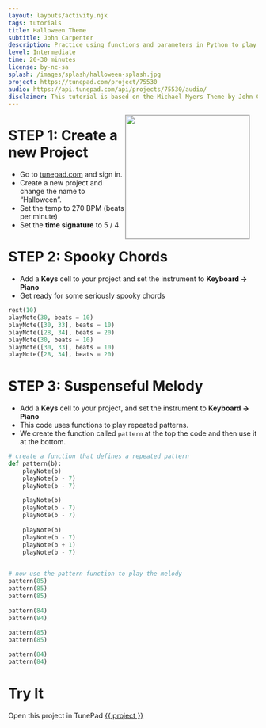 ```yaml
---
layout: layouts/activity.njk
tags: tutorials
title: Halloween Theme
subtitle: John Carpenter
description: Practice using functions and parameters in Python to play repeated patterns. Practice with variables, lists, and operators
level: Intermediate
time: 20-30 minutes
license: by-nc-sa
splash: /images/splash/halloween-splash.jpg
project: https://tunepad.com/project/75530
audio: https://api.tunepad.com/api/projects/75530/audio/
disclaimer: This tutorial is based on the Michael Myers Theme by John Carpenter from the movie Halloween (1978). For educational purposes only.
---
```

<img src="/images/five-four.png" width="250px" style="float: right; margin-right: 1rem; border: 1px solid #0005;">

# STEP 1: Create a new Project
* Go to [tunepad.com](https://tunepad.com) and sign in. 
* Create a new project and change the name to “Halloween”.
* Set the temp to 270 BPM (beats per minute)
* Set the **time signature** to 5 / 4.


# STEP 2: Spooky Chords
* Add a **Keys** cell to your project and set the instrument to **Keyboard → Piano**
* Get ready for some seriously spooky chords

```python
rest(10)
playNote(30, beats = 10)
playNote([30, 33], beats = 10)
playNote([28, 34], beats = 20)
playNote(30, beats = 10)
playNote([30, 33], beats = 10)
playNote([28, 34], beats = 20)
```

# STEP 3: Suspenseful Melody
* Add a **Keys** cell to your project, and set the instrument to **Keyboard → Piano**
* This code uses functions to play repeated patterns. 
* We create the function called `pattern` at the top the code and then use it at the bottom.

```python
# create a function that defines a repeated pattern
def pattern(b):
    playNote(b)
    playNote(b - 7)
    playNote(b - 7)
    
    playNote(b)
    playNote(b - 7)
    playNote(b - 7)
    
    playNote(b)
    playNote(b - 7)
    playNote(b + 1)
    playNote(b - 7)

    
# now use the pattern function to play the melody
pattern(85)
pattern(85)
pattern(85)
    
pattern(84)
pattern(84)
    
pattern(85)
pattern(85)

pattern(84)
pattern(84)
```

# Try It
Open this project in TunePad <a href="{{project}}" target="_blank">{{ project }}</a>
